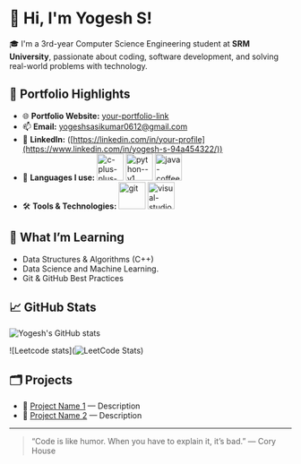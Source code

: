 # 👋 Hi, I'm Yogesh S!

🎓 I'm a 3rd-year Computer Science Engineering student at **SRM University**, passionate about coding, software development, and solving real-world problems with technology.

## 🚀 Portfolio Highlights

- 🌐 **Portfolio Website:** [your-portfolio-link](https://your-portfolio-link.com)
- 📫 **Email:** yogeshsasikumar0612@gmail.com
- 💼 **LinkedIn:** ([https://linkedin.com/in/your-profile](https://www.linkedin.com/in/yogesh-s-94a454322/))
- 🐍 **Languages I use:** <img width="48" height="48" src="https://img.icons8.com/color/48/c-plus-plus-logo.png" alt="c-plus-plus-logo"/> <img width="48" height="48" src="https://img.icons8.com/color/48/python--v1.png" alt="python--v1"/> <img width="48" height="48" src="https://img.icons8.com/color/48/java-coffee-cup-logo--v1.png" alt="java-coffee-cup-logo--v1"/>
- 🛠️ **Tools & Technologies:** <img width="48" height="48" src="https://img.icons8.com/color/48/git.png" alt="git"/> <img width="48" height="48" src="https://img.icons8.com/fluency/48/visual-studio.png" alt="visual-studio"/>

## 🧠 What I’m Learning

- Data Structures & Algorithms (C++)
- Data Science and Machine Learning.
- Git & GitHub Best Practices

## 📈 GitHub Stats

![Yogesh's GitHub stats](https://github-readme-stats.vercel.app/api?username=YogeshSasikumar&show_icons=true&theme=tokyonight)

![Leetcode stats](![LeetCode Stats](https://leetcard.jacoblin.cool/Yogeshsasikumar?theme=dark&font=Krub))

## 🗂️ Projects

- 🔗 [Project Name 1](https://github.com/your-username/project1) — Description
- 🔗 [Project Name 2](https://github.com/your-username/project2) — Description

---

> “Code is like humor. When you have to explain it, it’s bad.” — Cory House
